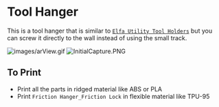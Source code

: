 # Tool Hanger

This is a tool hanger that is similar to [`Elfa Utility Tool Holders`](https://elfa.com/en/assortment/laundry-and-cleaning/toolholder) but you can screw it directly to the wall instead of using the small track.

![images/arView.gif](images/arView.gif)
![InitialCapture.PNG](images/InitialCapture.PNG)


## To Print

* Print all the parts in ridged material like ABS or PLA
* Print `Friction Hanger_Friction Lock` in flexible material like TPU-95